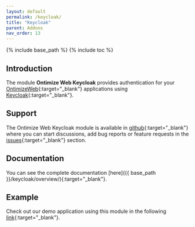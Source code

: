 ```yaml
---
layout: default
permalink: /keycloak/
title: "Keycloak"
parent: Addons
nav_order: 13
---
```


{% include base_path %}
{% include toc %}

## Introduction

The module **Ontimize Web Keycloak** provides authentication for your [OntimizeWeb](https://github.com/OntimizeWeb/ontimize-web-ngx){:target="_blank"} applications using [Keycloak](https://www.keycloak.org/){:target="_blank"}.

## Support

The Ontimize Web Keycloak module is available in [github](https://github.com/OntimizeWeb/ontimize-web-ngx-keycloak){:target="_blank"} where you can start discussions, add bug reports or feature requests in the [issues](https://github.com/OntimizeWeb/ontimize-web-ngx-keycloak/issues){:target="_blank"} section.

## Documentation

You can see the complete documentation [here]({{ base_path }}/keycloak/overview/){:target="_blank"}.

## Example

Check out our demo application using this module in the following [link](https://github.com/OntimizeWeb/ontimize-web-ngx-keycloak-demo){:target="_blank"}.
